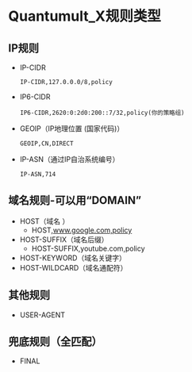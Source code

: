 # Quantumult_X规则类型

## IP规则
- IP-CIDR
  ```
  IP-CIDR,127.0.0.0/8,policy  
  ```
- IP6-CIDR
  ```
  IP6-CIDR,2620:0:2d0:200::7/32,policy(你的策略组)
  ```
- GEOIP（IP地理位置 (国家代码)）
  ```
  GEOIP,CN,DIRECT
  ```
- IP-ASN（通过IP自治系统编号）
  ```
  IP-ASN,714
  ```
## 域名规则-可以用“DOMAIN”
- HOST（域名 ）
  - HOST,www.google.com,policy
- HOST-SUFFIX（域名后缀）
  - HOST-SUFFIX,youtube.com,policy
- HOST-KEYWORD（域名关键字）
- HOST-WILDCARD（域名通配符）

## 其他规则
- USER-AGENT

## 兜底规则（全匹配）
- FINAL
